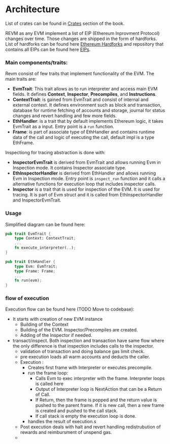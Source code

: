 # Architecture

List of crates can be found in [Crates](./architecture/crates.md) section of the book.

REVM as any EVM implement a list of EIP (Ethereum Inprovment Protocol) changes over time. Those changes are shipped in the form of hardforks. List of hardforks can be found here [Ethereum Hardforks]() and repository that contains all EIPs can be found here [EIPs](https://eips.ethereum.org/).

### Main components/traits:

Revm consist of few traits that implement functionality of the EVM. The main traits are:
* **EvmTrait**: This trait allows as to run interpreter and access main EVM fields. It defines **Context**, **Inspector**, **Precompiles**, and **Instructions**.
* **ContextTrait**: is gained from EvmTrait and consist of internal and external context. It defines environment such as block and transaction, database for runtime fetching of accounts and storage, journal for status changes and revert handling and few more fields.
* **EthHandler**: is a trait that by default implements Ethereum logic, it takes EvmTrait as a input. Entry point is a `run` function.
* **Frame**: is part of associate type of EthHandler and contains runtime data of the call and logic of executing the call, default impl is a type EthFrame.

Inspectiong for tracing abstraction is done with:
* **InspectorEvmTrait** is derived from EvmTrait and allows running Evm in Inspection mode. It contains Inspector associate type.
* **EthInspectorHandler** is derived from EthHandler and allows running Evm in Inspection mode. Entry point is `inspect_run` function and it calls a alternative functions for execution loop that includes inspector calls.
* **Inspector** is a trait that is used for inspection of the EVM. It is used for tracing. It is part of Evm struct and it is called from EthInspectorHandler and InspectorEvmTrait.


### Usage


Simplified diagram can be found here:
```rust
pub trait EvmTrait {
    type Context: ContextTrait;
    ...
    fn execute_interpreter(..);
}

pub trait EthHandler {
    type Evm: EvmTrait;
    type Frame: Frame;
    ...
    fn run(evm);
}
```

### flow of execution
Execution flow can be found here (TODO Move to codebase):
* It starts with creation of new EVM instance
  * Building of the Context
  * Building of the EVM. Inspector/Precompiles are created.
  * Adding of the Inspector if needed.
* transact/inspect. Both inspection and transaction have same flow where the only difference is that inspection includes calls to the inspector.
  * validation of transaction and doing balance gas limit check.
  * pre execution loads all warm accounts and deducts the caller.
  * Execution :
    * Creates first frame with Interpreter or executes precompile.
    * run the frame loop:
      * Calls Evm to exec interpreter with the frame. Interpreter loops is called here
      * Output of Interpreter loop is NextAction that can be a Return of Call.
      * If Return, then the frame is popped and the return value is pushed to the parent frame. If it is new call, then a new frame is created and pushed to the call stack.
      * If call stack is empty the execution loop is done.
    * handles the result of execution.s
  * Post execution deals with halt and revert handling redistrubution of rewards and reimbursment of unspend gas.
  * 